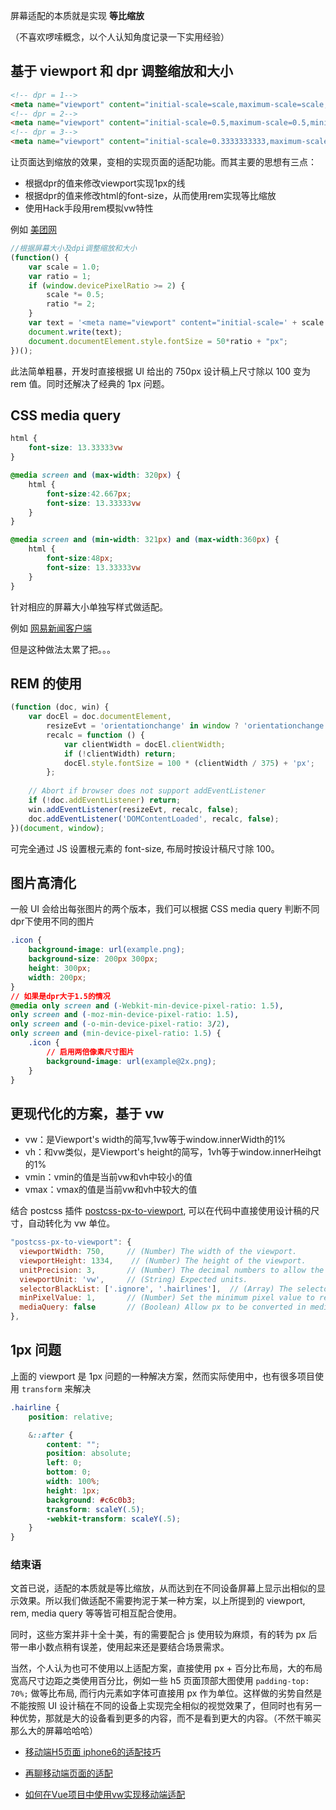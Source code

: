屏幕适配的本质就是实现 **等比缩放**

（不喜欢啰嗦概念，以个人认知角度记录一下实用经验）

## 基于 viewport 和 dpr 调整缩放和大小

```html
<!-- dpr = 1-->
<meta name="viewport" content="initial-scale=scale,maximum-scale=scale,minimum-scale=scale,user-scalable=no">
<!-- dpr = 2-->
<meta name="viewport" content="initial-scale=0.5,maximum-scale=0.5,minimum-scale=0.5,user-scalable=no">
<!-- dpr = 3-->
<meta name="viewport" content="initial-scale=0.3333333333,maximum-scale=0.3333333333,minimum-scale=0.3333333333,user-scalable=no">
```

让页面达到缩放的效果，变相的实现页面的适配功能。而其主要的思想有三点：

- 根据dpr的值来修改viewport实现1px的线
- 根据dpr的值来修改html的font-size，从而使用rem实现等比缩放
- 使用Hack手段用rem模拟vw特性

例如 [美团网](http://i.meituan.com/)

```js
//根据屏幕大小及dpi调整缩放和大小
(function() {
    var scale = 1.0;
    var ratio = 1;
    if (window.devicePixelRatio >= 2) {
        scale *= 0.5;
        ratio *= 2;
    }
    var text = '<meta name="viewport" content="initial-scale=' + scale + ', maximum-scale=' + scale +', minimum-scale=' + scale + ', width=device-width, user-scalable=no" />';
    document.write(text);
    document.documentElement.style.fontSize = 50*ratio + "px";
})();
```

此法简单粗暴，开发时直接根据 UI 给出的 750px 设计稿上尺寸除以 100 变为 rem 值。同时还解决了经典的 1px 问题。

## CSS media query

```css
html {
    font-size: 13.33333vw
}

@media screen and (max-width: 320px) {
    html {
        font-size:42.667px;
        font-size: 13.33333vw
    }
}

@media screen and (min-width: 321px) and (max-width:360px) {
    html {
        font-size:48px;
        font-size: 13.33333vw
    }
}
```
针对相应的屏幕大小单独写样式做适配。

例如 [网易新闻客户端](https://3g.163.com/touch/#/)

但是这种做法太累了把。。。

## REM 的使用

```js
(function (doc, win) {
    var docEl = doc.documentElement,
        resizeEvt = 'orientationchange' in window ? 'orientationchange' : 'resize',
        recalc = function () {
            var clientWidth = docEl.clientWidth;
            if (!clientWidth) return;
            docEl.style.fontSize = 100 * (clientWidth / 375) + 'px';
        };
 
    // Abort if browser does not support addEventListener
    if (!doc.addEventListener) return;
    win.addEventListener(resizeEvt, recalc, false);
    doc.addEventListener('DOMContentLoaded', recalc, false);
})(document, window);
```
可完全通过 JS 设置根元素的 font-size, 布局时按设计稿尺寸除 100。

## 图片高清化
一般 UI 会给出每张图片的两个版本，我们可以根据 CSS media query 判断不同dpr下使用不同的图片
```css
.icon {
    background-image: url(example.png);
    background-size: 200px 300px;
    height: 300px;
    width: 200px;
}
// 如果是dpr大于1.5的情况
@media only screen and (-Webkit-min-device-pixel-ratio: 1.5),
only screen and (-moz-min-device-pixel-ratio: 1.5),
only screen and (-o-min-device-pixel-ratio: 3/2),
only screen and (min-device-pixel-ratio: 1.5) {
    .icon {
        // 启用两倍像素尺寸图片
        background-image: url(example@2x.png);
    }
}
```

## 更现代化的方案，基于 vw

- vw：是Viewport's width的简写,1vw等于window.innerWidth的1%
- vh：和vw类似，是Viewport's height的简写，1vh等于window.innerHeihgt的1%
- vmin：vmin的值是当前vw和vh中较小的值
- vmax：vmax的值是当前vw和vh中较大的值

结合 postcss 插件 [postcss-px-to-viewport](https://github.com/evrone/postcss-px-to-viewport), 可以在代码中直接使用设计稿的尺寸，自动转化为 vw 单位。

```js
"postcss-px-to-viewport": {
  viewportWidth: 750,     // (Number) The width of the viewport.
  viewportHeight: 1334,    // (Number) The height of the viewport.
  unitPrecision: 3,       // (Number) The decimal numbers to allow the REM units to grow to.
  viewportUnit: 'vw',     // (String) Expected units.
  selectorBlackList: ['.ignore', '.hairlines'],  // (Array) The selectors to ignore and leave as px.
  minPixelValue: 1,       // (Number) Set the minimum pixel value to replace.
  mediaQuery: false       // (Boolean) Allow px to be converted in media queries.
},
```

## 1px 问题
上面的 viewport 是 1px 问题的一种解决方案，然而实际使用中，也有很多项目使用 ```transform``` 来解决
```css
.hairline {
    position: relative;

    &::after {
        content: "";
        position: absolute;
        left: 0;
        bottom: 0;
        width: 100%;
        height: 1px;
        background: #c6c0b3;
        transform: scaleY(.5);
        -webkit-transform: scaleY(.5);
    }
}
```

### 结束语
文首已说，适配的本质就是等比缩放，从而达到在不同设备屏幕上显示出相似的显示效果。所以我们做适配不需要拘泥于某一种方案，以上所提到的 viewport, rem, media query 等等皆可相互配合使用。

同时，这些方案并非十全十美，有的需要配合 js 使用较为麻烦，有的转为 px 后带一串小数点稍有误差，使用起来还是要结合场景需求。

当然，个人认为也可不使用以上适配方案，直接使用 px + 百分比布局，大的布局宽高尺寸边距之类使用百分比，例如一些 h5 页面顶部大图使用 ```padding-top: 70%;``` 做等比布局, 而行内元素如字体可直接用 px 作为单位。这样做的劣势自然是不能按照 UI 设计稿在不同的设备上实现完全相似的视觉效果了，但同时也有另一种优势，那就是大的设备看到更多的内容，而不是看到更大的内容。（不然干嘛买那么大的屏幕哈哈哈）



- [移动端H5页面 iphone6的适配技巧](http://www.ghugo.com/mobile-h5-fluid-layout-for-iphone6/)

- [再聊移动端页面的适配](https://www.w3cplus.com/css/vw-for-layout.html)

- [如何在Vue项目中使用vw实现移动端适配](https://www.w3cplus.com/mobile/vw-layout-in-vue.html)